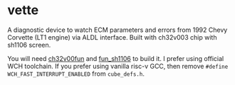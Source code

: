# vette

A diagnostic device to watch ECM parameters and errors from 1992 Chevy Corvette (LT1 engine) via ALDL interface.
Built with ch32v003 chip with sh1106 screen.

You will need [ch32v00fun](https://github.com/cnlohr/ch32v003fun/) and [fun_sh1106](https://github.com/hexaedron/fun_sh1106) to build it. I prefer using official WCH toolchain. If you prefer using vanilla risc-v GCC, then remove `#define WCH_FAST_INTERRUPT_ENABLED` from `cube_defs.h`.